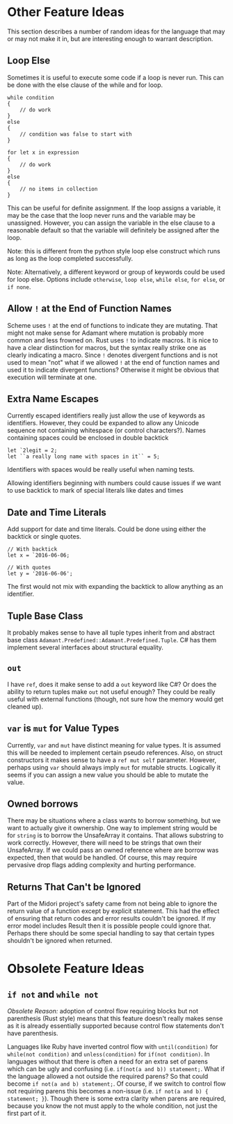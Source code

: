 # Other Feature Ideas

This section describes a number of random ideas for the language that may or may not make it in, but are interesting enough to warrant description.

## Loop Else

Sometimes it is useful to execute some code if a loop is never run.  This can be done with the else clause of the while and for loop.

	while condition
	{
		// do work
	}
	else
	{
		// condition was false to start with
	}

	for let x in expression
	{
		// do work
	}
	else
	{
		// no items in collection
	}

This can be useful for definite assignment.  If the loop assigns a variable, it may be the case that the loop never runs and the variable may be unassigned.  However, you can assign the variable in the else clause to a reasonable default so that the variable will definitely be assigned after the loop.

Note: this is different from the python style loop else construct which runs as long as the loop completed successfully.

Note: Alternatively, a different keyword or group of keywords could be used for loop else.  Options include `otherwise`, `loop else`, `while else`, `for else`, or `if none`.

## Allow `!` at the End of Function Names

Scheme uses `!` at the end of functions to indicate they are mutating.  That might not make sense for Adamant where mutation is probably more common and less frowned on.  Rust uses `!` to indicate macros.  It is nice to have a clear distinction for macros, but the syntax really strike one as clearly indicating a macro.  Since `!` denotes divergent functions and is not used to mean "not" what if we allowed `!` at the end of function names and used it to indicate divergent functions?  Otherwise it might be obvious that execution will terminate at one.

## Extra Name Escapes

Currently escaped identifiers really just allow the use of keywords as identifiers.  However, they could be expanded to allow any Unicode sequence not containing whitespace (or control characters?).  Names containing spaces could be enclosed in double backtick

	let `2legit = 2;
	let ``a really long name with spaces in it`` = 5;

Identifiers with spaces would be really useful when naming tests.

Allowing identifiers beginning with numbers could cause issues if we want to use backtick to mark of special literals like dates and times

## Date and Time Literals

Add support for date and time literals.  Could be done using either the backtick or single quotes.

	// With backtick
	let x = `2016-06-06;

	// With quotes
	let y = '2016-06-06';

The first would not mix with expanding the backtick to allow anything as an identifier.

## Tuple Base Class

It probably makes sense to have all tuple types inherit from and abstract base class `Adamant.Predefined::Adamant.Predefined.Tuple`.  C# has them implement several interfaces about structural equality.

## `out`

I have `ref`, does it make sense to add a `out` keyword like C#?  Or does the ability to return tuples make `out` not useful enough?  They could be really useful with external functions (though, not sure how the memory would get cleaned up).

## `var` is `mut` for Value Types

Currently, `var` and `mut` have distinct meaning for value types.  It is assumed this will be needed to implement certain pseudo references.  Also, on struct constructors it makes sense to have a `ref mut self` parameter.  However, perhaps using `var` should always imply `mut` for mutable structs. Logically it seems if you can assign a new value you should be able to mutate the value.

## Owned borrows

There may be situations where a class wants to borrow something, but we want to actually give it ownership.  One way to implement string would be for `string` is to borrow the UnsafeArray it contains.  That allows substring to work correctly.  However, there will need to be strings that own their UnsafeArray.  If we could pass an owned reference where are borrow was expected, then that would be handled.  Of course, this may require pervasive drop flags adding complexity and hurting performance.

## Returns That Can't be Ignored

Part of the Midori project's safety came from not being able to ignore the return value of a function except by explicit statement.  This had the effect of ensuring that return codes and error results couldn't be ignored.  If my error model includes Result<void> then it is possible people could ignore that.  Perhaps there should be some special handling to say that certain types shouldn't be ignored when returned.

# Obsolete Feature Ideas

## `if not` and `while not`

*Obsolete Reason:* adoption of control flow requiring blocks but not parenthesis (Rust style) means that this feature doesn't really makes sense as it is already essentially supported because control flow statements don't have parenthesis.

Languages like Ruby have inverted control flow with `until(condition)` for `while(not condition)` and `unless(condition)` for `if(not condition)`.  In languages without that there is often a need for an extra set of parens which can be ugly and confusing (i.e. `if(not(a and b)) statement;`.  What if the language allowed a not outside the required parens?  So that could become `if not(a and b) statement;`.  Of course, if we switch to control flow not requiring parens this becomes a non-issue (i.e. `if not(a and b) { statement; }`).  Though there is some extra clarity when parens are required, because you know the not must apply to the whole condition, not just the first part of it.
